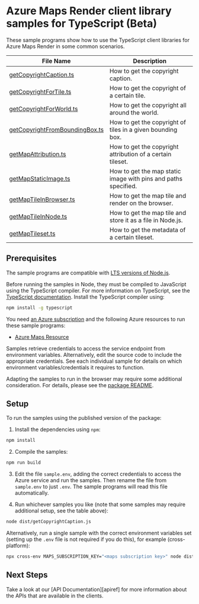 # Azure Maps Render client library samples for TypeScript (Beta)

These sample programs show how to use the TypeScript client libraries for Azure Maps Render in some common scenarios.

| **File Name**                                                 | **Description**                                                |
| ------------------------------------------------------------- | -------------------------------------------------------------- |
| [getCopyrightCaption.ts][getcopyrightcaption]                 | How to get the copyright caption.                              |
| [getCopyrightForTile.ts][getcopyrightfortile]                 | How to get the copyright of a certain tile.                    |
| [getCopyrightForWorld.ts][getcopyrightforworld]               | How to get the copyright all around the world.                 |
| [getCopyrightFromBoundingBox.ts][getcopyrightfromboundingbox] | How to get the copyright of tiles in a given bounding box.     |
| [getMapAttribution.ts][getmapattribution]                     | How to get the copyright attribution of a certain tileset.     |
| [getMapStaticImage.ts][getmapstaticimage]                     | How to get the map static image with pins and paths specified. |
| [getMapTileInBrowser.ts][getmaptileinbrowser]                 | How to get the map tile and render on the browser.             |
| [getMapTileInNode.ts][getmaptileinnode]                       | How to get the map tile and store it as a file in Node.js.     |
| [getMapTileset.ts][getmaptileset]                             | How to get the metadata of a certain tileset.                  |

## Prerequisites

The sample programs are compatible with [LTS versions of Node.js](https://github.com/nodejs/release#release-schedule).

Before running the samples in Node, they must be compiled to JavaScript using the TypeScript compiler. For more information on TypeScript, see the [TypeScript documentation][typescript]. Install the TypeScript compiler using:

```bash
npm install -g typescript
```

You need [an Azure subscription][freesub] and the following Azure resources to run these sample programs:

- [Azure Maps Resource][createinstance_azuremapsresource]

Samples retrieve credentials to access the service endpoint from environment variables. Alternatively, edit the source code to include the appropriate credentials. See each individual sample for details on which environment variables/credentials it requires to function.

Adapting the samples to run in the browser may require some additional consideration. For details, please see the [package README][package].

## Setup

To run the samples using the published version of the package:

1. Install the dependencies using `npm`:

```bash
npm install
```

2. Compile the samples:

```bash
npm run build
```

3. Edit the file `sample.env`, adding the correct credentials to access the Azure service and run the samples. Then rename the file from `sample.env` to just `.env`. The sample programs will read this file automatically.

4. Run whichever samples you like (note that some samples may require additional setup, see the table above):

```bash
node dist/getCopyrightCaption.js
```

Alternatively, run a single sample with the correct environment variables set (setting up the `.env` file is not required if you do this), for example (cross-platform):

```bash
npx cross-env MAPS_SUBSCRIPTION_KEY="<maps subscription key>" node dist/getCopyrightCaption.js
```

## Next Steps

Take a look at our [API Documentation][apiref] for more information about the APIs that are available in the clients.

[getcopyrightcaption]: https://github.com/Azure/azure-sdk-for-js/blob/main/sdk/maps/maps-render-rest/samples/v1-beta/typescript/src/getCopyrightCaption.ts
[getcopyrightfortile]: https://github.com/Azure/azure-sdk-for-js/blob/main/sdk/maps/maps-render-rest/samples/v1-beta/typescript/src/getCopyrightForTile.ts
[getcopyrightforworld]: https://github.com/Azure/azure-sdk-for-js/blob/main/sdk/maps/maps-render-rest/samples/v1-beta/typescript/src/getCopyrightForWorld.ts
[getcopyrightfromboundingbox]: https://github.com/Azure/azure-sdk-for-js/blob/main/sdk/maps/maps-render-rest/samples/v1-beta/typescript/src/getCopyrightFromBoundingBox.ts
[getmapattribution]: https://github.com/Azure/azure-sdk-for-js/blob/main/sdk/maps/maps-render-rest/samples/v1-beta/typescript/src/getMapAttribution.ts
[getmapstaticimage]: https://github.com/Azure/azure-sdk-for-js/blob/main/sdk/maps/maps-render-rest/samples/v1-beta/typescript/src/getMapStaticImage.ts
[getmaptileinbrowser]: https://github.com/Azure/azure-sdk-for-js/blob/main/sdk/maps/maps-render-rest/samples/v1-beta/typescript/src/getMapTileInBrowser.ts
[getmaptileinnode]: https://github.com/Azure/azure-sdk-for-js/blob/main/sdk/maps/maps-render-rest/samples/v1-beta/typescript/src/getMapTileInNode.ts
[getmaptileset]: https://github.com/Azure/azure-sdk-for-js/blob/main/sdk/maps/maps-render-rest/samples/v1-beta/typescript/src/getMapTileset.ts

<!-- [apiref]: https://docs.microsoft.com/javascript/api/@azure/maps-render -->

[freesub]: https://azure.microsoft.com/free/
[createinstance_azuremapsresource]: https://docs.microsoft.com/azure/azure-maps/how-to-create-template
[package]: https://github.com/Azure/azure-sdk-for-js/tree/main/sdk/maps/maps-render-rest/README.md
[typescript]: https://www.typescriptlang.org/docs/home.html
